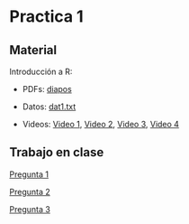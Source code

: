 # Practica 1

## Material

Introducción a R: 

- PDFs: [diapos](https://github.com/alejandro-isglobal/alejandro-isglobal.github.io/blob/master/slides/practica1.pdf)
- Datos: [dat1.txt](https://github.com/alejandro-isglobal/alejandro-isglobal.github.io/blob/master/data/dat1.txt)

- Videos: [Video 1](https://youtu.be/rj0qrpSmTnc), [Video 2](https://youtu.be/hp1RpL3QBuE), [Video 3](https://youtu.be/0kHW1qufx9M), [Video 4](https://youtu.be/EKbMF_8QxvQ)


## Trabajo en clase

[Pregunta 1](https://github.com/alejandro-isglobal/Practica1/blob/main/q12.png)

[Pregunta 2](https://github.com/alejandro-isglobal/Practica1/blob/main/q13.png)

[Pregunta 3](https://github.com/alejandro-isglobal/Practica1/blob/main/q17.png)

